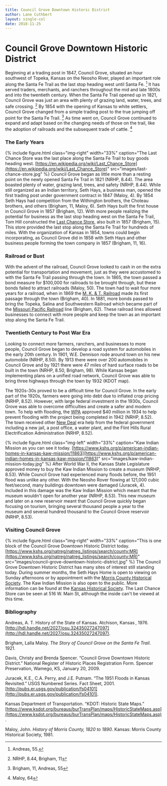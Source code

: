 ```yaml
---
title: Council Grove Downtown Historic District
author: Lane Cuthbert
layout: single-col
date: 2018-11-25
---
```


# Council Grove Downtown Historic District

Beginning at a trading post in 1847, Council Grove, situated an hour southwest of Topeka, Kansas on the Neosho River, played an important role along the Santa Fe Trail as the last stop heading west until Santa Fe. [^Andreas] It has served traders, merchants, and ranchers throughout the mid and late 1800s and into the twentieth century. When the Santa Fe Trail opened up in 1821, Council Grove was just an area with plenty of grazing land, water, trees, and safe crossing. [^NRHP Brigham] By 1854 with the opening of Kansas to white settlers, Council Grove changed from a simple trading post to the true jumping off point for the Santa Fe Trail. [^Brigham Andreas] As time went on, Council Grove continued to expand and adapt based on the changing needs of those on the trail, like the adoption of railroads and the subsequent trade of cattle. [^Maloy]

[^Andreas]: Andreas, 55. 

[^NRHP Brigham]: NRHP, 8.44, Brigham, 11 

[^Brigham Andreas]: Brigham, 11, Andreas, 55 

[^Maloy]: Maloy, 64

### The Early Years
{% include figure.html
  class="img-right"
  width="33%"
  caption="The Last Chance Store was the last place along the Santa Fe Trail to buy goods heading west. [https://en.wikipedia.org/wiki/Last_Chance_Store](https://en.wikipedia.org/wiki/Last_Chance_Store)"
  src="images/last-chance-store.jpg"
%}
Council Grove began as little more than a resting point on the newly opened Santa Fe Trail in 1821 (NRHP, 8.44). The area boasted plenty of water, grazing land, trees, and safety (NRHP, 8.44). While still organized as an Indian territory, Seth Hays, a business man,  opened the first trading post under government contract in 1847 (Maloy, 4). By 1854 Seth Hays had competition from the Withington brothers, the Choteau brothers, and others (Brigham, 11, Maloy, 6). Seth Hays built the first house in Council Grove in 1857 (Brigham, 12). With more people realizing the potential for business as the last stop heading west on the Santa Fe Trail, Tom Hill constructed the [Last Chance Store](https://en.wikipedia.org/wiki/Last_Chance_Store), also built in 1857 (Brigham, 15). This store provided the last stop along the Santa Fe Trail for hundreds of miles. With the organization of Kansas in 1854, towns could begin incorporating, as Council Grove did in 1858 with Seth Hays and other business people forming the town company in 1857 (Brigham, 11, 16).

### Railroad or Bust
With the advent of the railroad, Council Grove looked to cash in on the extra potential for transportation and movement, just as they were accustomed to with the Santa Fe Trail passing through the town. In 1865, the town passed a bond measure for $100,000 for railroads to be brought through, but these bonds failed to attract railroads (Maloy, 50). The town had to wait four more years for a railroad, when in 1869 the [M. K. & T. Railroad](https://en.wikipedia.org/wiki/Missouri%E2%80%93Kansas%E2%80%93Texas_Railroad) made its first passage through the town (Brigham, 40). In 1881, more bonds passed to bring the Topeka, Salina and Southwestern Railroad which became part of the [Missouri Pacific Railroad](https://en.wikipedia.org/wiki/Missouri_Pacific_Railroad) line (Brigham, 62). These railroad lines allowed businesses to connect with more people and keep the town as an important stop along the Santa Fe Trail.

### Twentieth Century to Post War Era
Looking to connect more farmers, ranchers, and businesses to more people, Council Grove began to develop a road system for automobiles in the early 20th century. In 1901, W.E. Dennison rode around town on his new automobile (NRHP, 8.50). By 1913 there were over 200 automobiles in Council Grove and by 1921 there were 47 miles of hard surface roads to be built in the town (NRHP, 8.50, Brigham, 98). While Kansas began implementing plans on a unified road network, Council Grove was able to bring three highways through the town by 1932 (KDOT map).

The 1920s-30s proved to be a difficult time for Council Grove. In the early part of the 1920s, farmers were going into debt due to inflated crop pricing (NRHP, 8.52). However, with large federal investment in the 1930s, Council Grove was able to overcome difficulties and create a safer and modern town. To help with flooding, the [WPA](https://en.wikipedia.org/wiki/Works_Progress_Administration) approved $40 million in 1934 to help prevent flooding with the project being completed in 1942 (NRHP, 8.52). The town received other [New Deal](https://en.wikipedia.org/wiki/New_Deal) era help from the federal government including a new jail, a post office, a water plant, and the Flint Hills Rural Electrification Administration (NRHP, 8.52).

{% include figure.html
  class="img-left"
  width="33%"
  caption="Kaw Indian Mission as you can see it today. [https://www.kshs.org/p/american-indian-homes-in-kansas-kaw-mission/11863](https://www.kshs.org/p/american-indian-homes-in-kansas-kaw-mission/11863)"
  src="images/kaw-indian-mission-today.jpg"
%}
After World War II, the Kansas State Legislature approved money to buy the Kaw Indian Mission to create a museum (NRHP, 8.53). While Council Grove had experienced many floods before, the 1951 flood was unlike any other. With the Neosho Rover flowing at 121,000 cubic feet/second, many buildings downtown were damaged (Juracek, 4). Included in this damage was the Kaw Indian Mission which meant that the museum wouldn't open for another year (NRHP, 8.53). This new museum and later on a new reservoir meant that Council Grove quickly began focusing on tourism, bringing several thousand people a year to the museum and several hundred thousand to the Council Grove reservoir (NRHP, 8.53).

### Visiting Council Grove
{% include figure.html
  class="img-right"
  width="33%"
  caption="This is one block of the Council Grove Downtown Historic District today. [https://www.kshs.org/natreg/natreg_listings/search/county:MR](https://www.kshs.org/natreg/natreg_listings/search/county:MR)"
  src="images/council-grove-downtown-historic-district.jpg"
%}
The Council Grove Downtown Historic District has many sites of interest still standing today. During summer months, the Seth Hays Home is open to viewing on Sunday afternoons or by appointment with the [Morris County Historical Society](https://morriscountyhistory.us/our-collections/). The Kaw Indian Mission is also open to the public. More information can be found at the [Kansas Historical Society](https://www.kshs.org/index.php?url=kaw_mission). The Last Chance Store can be seen at 516 W. Main St, although the inside can't be viewed at this time.

### Bibliography
Andreas, A. T. History of the State of Kansas. Atchison, Kansas , 1976. [http://hdl.handle.net/2027/osu.32435027247097](http://hdl.handle.net/2027/osu.32435027247097).

Brigham, Lalla Maloy. _The Story of Council Grove on the Santa Fe Trail_. 1921.

Davis, Christy and Brenda Spencer. “Council Grove Downtown Historic District.” National Register of Historic Places Registration Form. Spencer Preservation, Wamego, KS, January 20, 2009.

Juracek, K.E., C.A. Perry, and J.E. Putnam. “The 1951 Floods in Kansas Revisited.” USGS Numbered Series. Fact Sheet, 2001. [http://pubs.er.usgs.gov/publication/fs04101](http://pubs.er.usgs.gov/publication/fs04101).

Kansas Department of Transportation. “KDOT: Historic State Maps.” [https://www.ksdot.org/bureaus/burTransPlan/maps/HistoricStateMaps.asp](https://www.ksdot.org/bureaus/burTransPlan/maps/HistoricStateMaps.asp).

Maloy, John. _History of Morris County, 1820 to 1890_. Kansas: Morris County Historical Society, 1981.
